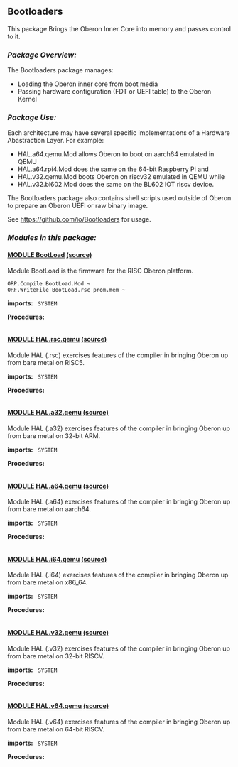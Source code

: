 ## Bootloaders
This package  Brings the Oberon Inner Core into memory and passes control to it.


### _Package Overview:_
The Bootloaders package manages:
* Loading the Oberon inner core from boot media
* Passing hardware configuration (FDT or UEFI table) to the Oberon Kernel

### _Package Use:_

Each architecture may have several specific implementations of a Hardware Abastraction Layer.  For example:

* HAL.a64.qemu.Mod allows Oberon to boot on aarch64 emulated in QEMU
* HAL.a64.rpi4.Mod does the same on the 64-bit Raspberry Pi and
* HAL.v32.qemu.Mod boots Oberon on riscv32 emulated in QEMU while
* HAL.v32.bl602.Mod does the same on the BL602 IOT riscv device.

The Bootloaders package also contains shell scripts used outside of Oberon to prepare an Oberon UEFI or raw binary image.

See https://github.com/io/Bootloaders for usage.


### _Modules in this package:_

#### [MODULE BootLoad](https://github.com/io-core/doc/blob/main/core/Bootloaders/BootLoad.md) [(source)](https://github.com/io-core/Bootloaders/blob/main/BootLoad.Mod)
Module BootLoad is the firmware for the RISC Oberon platform.

    ORP.Compile BootLoad.Mod ~
    ORF.WriteFile BootLoad.rsc prom.mem ~                      


  **imports:** ` SYSTEM`

**Procedures:**
```
```


#### [MODULE HAL.rsc.qemu](https://github.com/io-core/doc/blob/main/core/Bootloaders/HAL.rsc.qemu.md) [(source)](https://github.com/io-core/Bootloaders/blob/main/HAL.rsc.qemu.Mod)
Module HAL (.rsc) exercises features of the compiler in bringing Oberon up from bare metal on RISC5.


  **imports:** ` SYSTEM`

**Procedures:**
```
```


#### [MODULE HAL.a32.qemu](https://github.com/io-core/doc/blob/main/core/Bootloaders/HAL.a32.qemu.md) [(source)](https://github.com/io-core/Bootloaders/blob/main/HAL.a32.qemu.Mod)
Module HAL (.a32) exercises features of the compiler in bringing Oberon up from bare metal on 32-bit ARM.


  **imports:** ` SYSTEM`

**Procedures:**
```
```


#### [MODULE HAL.a64.qemu](https://github.com/io-core/doc/blob/main/core/Bootloaders/HAL.a64.qemu.md) [(source)](https://github.com/io-core/Bootloaders/blob/main/HAL.a64.qemu.Mod)
Module HAL (.a64) exercises features of the compiler in bringing Oberon up from bare metal on aarch64.


  **imports:** ` SYSTEM`

**Procedures:**
```
```


#### [MODULE HAL.i64.qemu](https://github.com/io-core/doc/blob/main/core/Bootloaders/HAL.i64.qemu.md) [(source)](https://github.com/io-core/Bootloaders/blob/main/HAL.i64.qemu.Mod)
Module HAL (.i64) exercises features of the compiler in bringing Oberon up from bare metal on x86_64.


  **imports:** ` SYSTEM`

**Procedures:**
```
```


#### [MODULE HAL.v32.qemu](https://github.com/io-core/doc/blob/main/core/Bootloaders/HAL.v32.qemu.md) [(source)](https://github.com/io-core/Bootloaders/blob/main/HAL.v32.qemu.Mod)
Module HAL (.v32) exercises features of the compiler in bringing Oberon up from bare metal on 32-bit RISCV.


  **imports:** ` SYSTEM`

**Procedures:**
```
```


#### [MODULE HAL.v64.qemu](https://github.com/io-core/doc/blob/main/core/Bootloaders/HAL.v64.qemu.md) [(source)](https://github.com/io-core/Bootloaders/blob/main/HAL.v64.qemu.Mod)
Module HAL (.v64)  exercises features of the compiler in bringing Oberon up from bare metal on 64-bit RISCV.


  **imports:** ` SYSTEM`

**Procedures:**
```
```
